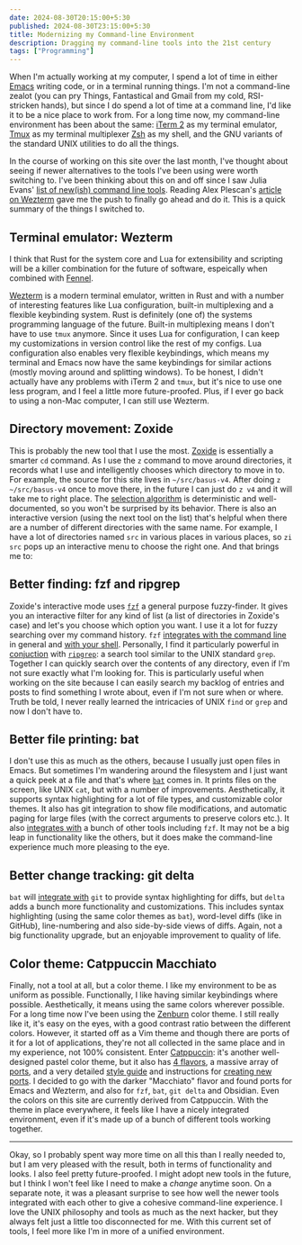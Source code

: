 ```yaml
---
date: 2024-08-30T20:15:00+5:30
published: 2024-08-30T23:15:00+5:30
title: Modernizing my Command-line Environment
description: Dragging my command-line tools into the 21st century
tags: ["Programming"]
---
```


When I'm actually working at my computer, I spend a lot of time in either
[Emacs](/journal/tags/emacs) writing code, or in a terminal running things. I'm
not a command-line zealot (you can pry Things, Fantastical and Gmail from my
cold, RSI-stricken hands), but since I do spend a lot of time at a command line,
I'd like it to be a nice place to work from. For a long time now, my
command-line environment has been about the same: [iTerm 2](http://iterm2.com/)
as my terminal emulator, [Tmux](https://tmux.sh) as my terminal multiplexer
[Zsh](https://www.zsh.org) as my shell, and the GNU variants of the standard
UNIX utilities to do all the things.

In the course of working on this site over the last month, I've thought about
seeing if newer alternatives to the tools I've been using were worth switching
to. I've been thinking about this on and off since I saw Julia Evans' [list of
new(ish) command line
tools](https://jvns.ca/blog/2022/04/12/a-list-of-new-ish--command-line-tools/).
Reading Alex Plescan's [article on
Wezterm](https://alexplescan.com/posts/2024/08/10/wezterm/) gave me the push to
finally go ahead and do it. This is a quick summary of the things I switched to.

## Terminal emulator: Wezterm

<aside class="sidenote">I think that Rust for the system core and Lua for
extensibility and scripting will be a killer combination for the future of
software, espeically when combined with <a
href="https://fennel-lang.org">Fennel</a>.</aside>

[Wezterm](https://wezfurlong.org/wezterm/) is a modern terminal emulator,
written in Rust and with a number of interesting features like Lua
configuration, built-in multiplexing and a flexible keybinding system. Rust is
definitely (one of) the systems programming language of the future<span
class="sidenote-number"></span>. Built-in multiplexing means I don't have to
use `tmux` anymore. Since it uses Lua for configuration, I can keep my
customizations in version control like the rest of my configs. Lua configuration
also enables very flexible keybindings, which means my terminal and Emacs now
have the same keybindings for similar actions (mostly moving around and
splitting windows). To be honest, I didn't actually have any problems with iTerm
2 and `tmux`, but it's nice to use one less program, and I feel a little more
future-proofed. Plus, if I ever go back to using a non-Mac computer, I can still
use Wezterm.

## Directory movement: Zoxide

This is probably the new tool that I use the most. [
Zoxide](https://github.com/ajeetdsouza/zoxide) is essentially a smarter `cd`
command. As I use the `z` command to move around directories, it records what I
use and intelligently chooses which directory to move in to. For example, the
source for this site lives in `~/src/basus-v4`. After doing `z ~/src/basus-v4`
once to move there, in the future I can just do `z v4` and it will take me to
right place. The [selection
algorithm](https://github.com/ajeetdsouza/zoxide/wiki/Algorithm) is
deterministic and well-documented, so you won't be surprised by its behavior.
There is also an interactive version (using the next tool on the list) that's
helpful when there are a number of different directories with the same name. For
example, I have a lot of directories named `src` in various places in various
places, so `zi src` pops up an interactive menu to choose the right one. And
that brings me to:

## Better finding: fzf and ripgrep

Zoxide's interactive mode uses [`fzf`](https://junegunn.github.io/fzf/) a
general purpose fuzzy-finder. It gives you an interactive filter for any kind of
list (a list of directories in Zoxide's case) and let's you choose which option
you want. I use it a lot for fuzzy searching over my command history. `fzf`
[integrates with the command
line](https://github.com/junegunn/fzf#key-bindings-for-command-line) in general
and [with your
shell](https://github.com/junegunn/fzf#fuzzy-completion-for-bash-and-zsh).
Personally, I find it particularly powerful in
[conjuction](https://github.com/junegunn/fzf/blob/master/ADVANCED.md#ripgrep-integration)
with [`ripgrep`](https://github.com/BurntSushi/ripgrep): a search tool similar
to the UNIX standard `grep`. Together I can quickly search over the contents of
any directory, even if I'm not sure exactly what I'm looking for. This is
particularly useful when working on the site because I can easily search my
backlog of entries and posts to find something I wrote about, even if I'm not
sure when or where. Truth be told, I never really learned the intricacies of
UNIX `find` or `grep` and now I don't have to.

## Better file printing: bat

I don't use this as much as the others, because I usually just open files in
Emacs. But sometimes I'm wandering around the filesystem and I just want a quick
peek at a file and that's where [`bat`](https://github.com/sharkdp/bat) comes
in. It prints files on the screen, like UNIX `cat`, but with a number of
improvements. Aesthetically, it supports syntax highlighting for a lot of file
types, and customizable color themes. It also has git integration to show file
modifications, and automatic paging for large files (with the correct arguments
to preserve colors etc.). It also [integrates
with](https://github.com/sharkdp/bat#integration-with-other-tools) a bunch of
other tools including `fzf`. It may not be a big leap in functionality like the
others, but it does make the command-line experience much more pleasing to the
eye.

## Better change tracking: git delta

`bat` will [integrate with](https://github.com/sharkdp/bat#git-diff) `git` to
provide syntax highlighting for diffs, but `delta` adds a bunch more
functionality and customizations. This includes syntax highlighting (using the
same color themes as `bat`), word-level diffs (like in GitHub), line-numbering
and also side-by-side views of diffs. Again, not a big functionality upgrade,
but an enjoyable improvement to quality of life.

## Color theme: Catppuccin Macchiato

Finally, not a tool at all, but a color theme. I like my environment to be as
uniform as possible. Functionally, I like having similar keybindings where
possible. Aesthetically, it means using the same colors wherever possible. For a
long time now I've been using the [Zenburn](https://kippura.org/zenburnpage/)
color theme. I still really like it, it's easy on the eyes, with a good contrast
ratio between the different colors. However, it started off as a Vim theme and
though there are ports of it for a lot of applications, they're not all
collected in the same place and in my experience, not 100% consistent. Enter
[Catppuccin](https://catppuccin.com): it's another well-designed pastel color
theme, but it also has [4
flavors](https://github.com/catppuccin/catppuccin#-palette), a massive array of
[ports](https://catppuccin.com/ports), and a very detailed [style
guide](https://github.com/catppuccin/catppuccin/blob/main/docs/style-guide.md)
and instructions for [creating new
ports](https://github.com/catppuccin/catppuccin/blob/main/docs/port-creation.md).
I decided to go with the darker "Macchiato" flavor and found ports for Emacs and
Wezterm, and also for `fzf`, `bat`, `git delta` and Obsidian. Even the colors on
this site are currently derived from Catppuccin. With the theme in place
everywhere, it feels like I have a nicely integrated environment, even if it's
made up of a bunch of different tools working together.

---

Okay, so I probably spent way more time on all this than I really needed to, but
I am very pleased with the result, both in terms of functionality and looks. I
also feel pretty future-proofed. I might adopt new tools in the future, but I
think I won't feel like I need to make a _change_ anytime soon. On a separate
note, it was a pleasant surprise to see how well the newer tools integrated with
each other to give a cohesive command-line experience. I love the UNIX
philosophy and tools as much as the next hacker, but they always felt just a
little too disconnected for me. With this current set of tools, I feel more like
I'm in more of a unified environment.

